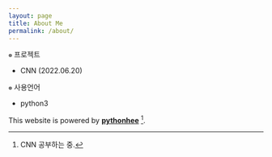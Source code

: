 ```yaml
---
layout: page
title: About Me
permalink: /about/
---
```


 `❁` 프로젝트    
- CNN (2022.06.20)
    
    
 `❁` 사용언어
- python3
 

This website is powered by **[pythonhee](https://github.com/pythonhee)** [^1].



[^1]:CNN 공부하는 중.
